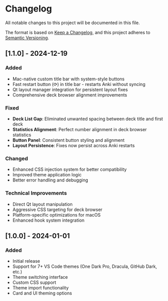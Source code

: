 # Changelog

All notable changes to this project will be documented in this file.

The format is based on [Keep a Changelog](https://keepachangelog.com/en/1.0.0/),
and this project adheres to [Semantic Versioning](https://semver.org/spec/v2.0.0.html).

## [1.1.0] - 2024-12-19

### Added
- Mac-native custom title bar with system-style buttons
- Fast restart button (⟳) in title bar - restarts Anki without syncing
- Qt layout manager integration for persistent layout fixes
- Comprehensive deck browser alignment improvements

### Fixed
- **Deck List Gap**: Eliminated unwanted spacing between deck title and first deck
- **Statistics Alignment**: Perfect number alignment in deck browser statistics
- **Button Panel**: Consistent button styling and alignment
- **Layout Persistence**: Fixes now persist across Anki restarts

### Changed
- Enhanced CSS injection system for better compatibility
- Improved theme application logic
- Better error handling and debugging

### Technical Improvements
- Direct Qt layout manipulation
- Aggressive CSS targeting for deck browser
- Platform-specific optimizations for macOS
- Enhanced hook system integration

## [1.0.0] - 2024-01-01

### Added
- Initial release
- Support for 7+ VS Code themes (One Dark Pro, Dracula, GitHub Dark, etc.)
- Theme switching interface
- Custom CSS support
- Theme import functionality
- Card and UI theming options 